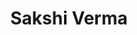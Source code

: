 ---
title: Sakshi Verma
biosmall: "Sakshi is a 2021 batch student of Government Medical College, Ratlam."
biolarge: 
avatar: f
twitter:
instagram:
---